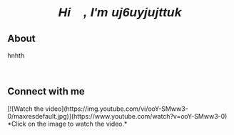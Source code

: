<font face="Verdana, Geneva, Tahoma, sans-serif">
<h1 align="center"><i>Hi 👋, I'm uj6uyjujttuk</i></h1> 
</font>
<h2>About</h2>
<p>hnhth</p>
<br><h2>Connect with me</h2>
[![Watch the video](https://img.youtube.com/vi/ooY-SMww3-0/maxresdefault.jpg)](https://www.youtube.com/watch?v=ooY-SMww3-0)
*Click on the image to watch the video.*


<br>
